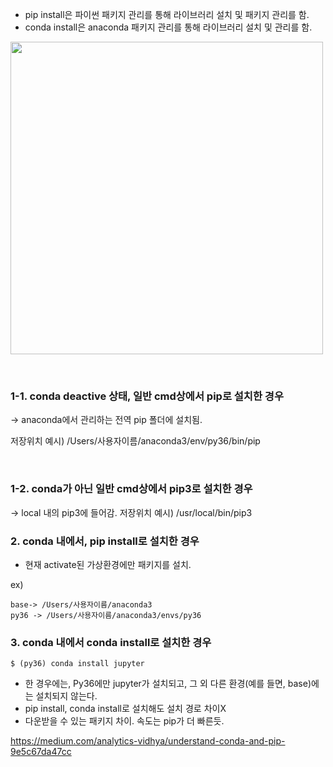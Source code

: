 
- pip install은 파이썬 패키지 관리를 통해 라이브러리 설치 및 패키지 관리를 함.
- conda install은 anaconda 패키지 관리를 통해 라이브러리 설치 및 관리를 함.

<img src="https://github.com/sandartchip/TIL/assets/15938354/3bba3974-0224-4bc1-b165-49a2c7e14b3e" width="500px"/>

​

### 1-1. conda deactive 상태, 일반 cmd상에서 pip로 설치한 경우
-> anaconda에서 관리하는 전역 pip 폴더에 설치됨.

저장위치 예시) /Users/사용자이름/anaconda3/env/py36/bin/pip

​
### 1-2. conda가 아닌 일반 cmd상에서 pip3로 설치한 경우​

-> local 내의 pip3에 들어감.
저장위치 예시) /usr/local/bin/pip3


### 2. conda 내에서, pip install로 설치한 경우
- 현재 activate된 가상환경에만 패키지를 설치. 

ex)
```
base-> /Users/사용자이름/anaconda3
py36 -> /Users/사용자이름/anaconda3/envs/py36
```

### 3. conda 내에서 conda install로 설치한 경우 
```
$ (py36) conda install jupyter
```
- 한 경우에는, Py36에만 jupyter가 설치되고, 그 외 다른 환경(예를 들면, base)에는 설치되지 않는다.
- pip install, conda install로 설치해도 설치 경로 차이X
- 다운받을 수 있는 패키지 차이. 속도는 pip가 더 빠른듯.

https://medium.com/analytics-vidhya/understand-conda-and-pip-9e5c67da47cc

​

​

​
